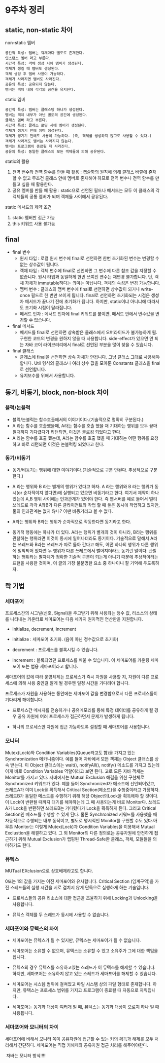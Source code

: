 # 9주차 정리

## static, non-static 차이

non-static 멤버

    공간적 특성: 멤버는 객체마다 별도로 존재한다.
    인스턴스 멤버 라고 부른다.
    시간적 특성: 객체 생성 시에 멤버가 생성된다.
    객체가 생길 때 멤버도 생성된다.
    객체 생성 후 멤버 사용이 가능하다.
    객체가 사라지면 멤버도 사라진다.
    공유의 특성: 공유되지 않는다.
    멤버는 객체 내에 각각의 공간을 유지한다.

static 멤버

    공간적 특성: 멤버는 클래스당 하나가 생성된다.
    멤버는 객체 내부가 아닌 별도의 공간에 생성된다.
    클래스 멤버 라고 부른다.
    시간적 특성: 클래스 로딩 시에 멤버가 생성된다.
    객체가 생기기 전에 이미 생성된다.
    객체가 생기기 전에도 사용이 가능하다. (즉, 객체를 생성하지 않고도 사용할 수 있다.)
    객체가 사라져도 멤버는 사라지지 않는다.
    멤버는 프로그램이 종료될 때 사라진다.
    공유의 특성: 동일한 클래스의 모든 객체들에 의해 공유된다.
 
 static의 활용
 1. 전역 변수와 전역 함수를 만들 때 활용 :
    캡슐화의 원칙에 의해 클래스 바깥에 존재할 수 없고 무조건 클래스 안에 멤버로 존재해야 하므로 전역 변수나 전역 함수를 만들고 싶을 때 활용한다.
 2. 공유 멤버를 만들 때 활용 : static으로 선언된 필드나 메서드는 모두 이 클래스의 각 객체들의 공통 멤버가 되며 객체들 사이에서 공유된다.

static 메서드의 제약 조건
1. static 멤버만 접근 가능
2. this 키워드 사용 불가능

## final

* final 변수
    * 원시 타입 : 로컬 원시 변수에 final로 선언하면 한번 초기화된 변수는 변경할 수 없는 상수값이 됩니다. 
    * 객체 타입 : 객체 변수에 final로 선언하면 그 변수에 다른 참조 값을 지정할 수 없습니다. 원시 타입과 동일하게 한번 쓰여진 변수는 재변경 불가합니다. 단, 객체 자체가 immutable하다는 의미는 아닙니다. 객체의 속성은 변경 가능합니다. 
    * 멤버 변수 : 클래스의 맴버 변수에 final로 선언하면 상수값이 되거나 write-once 필드로 한 번만 쓰이게 됩니다. final로 선언하면 초기화되는 시점은 생성자 메서드가 끝나기 전에 초기화가 됩니다. 하지만, static이냐 아니냐에 따라서도 초기화 시점이 달라집니다.
    * 메서드 인자 : 메서드 인자에 final 키워드를 붙이면, 메서드 안에서 변수값을 변경할 수 없습니다. 
* final 메서드
    * 메서드를 final로 선언하면 상속받은 클래스에서 오버라이드가 불가능하게 됨. 구현한 코드의 변경을 원하지 않을 때 사용합니다. side-effect가 있으면 안 되는 자바 코어 라이브러리에서 final로 선언된 부분을 많이 찾을 수 있습니다.
* final 클래스
    * 클래스에 final을 선언하면 상속 자체가 안됩니다. 그냥 클래스 그대로 사용해야 합니다. Util 형식의 클래스나 여러 상수 값을 모아둔 Constants 클래스을 final로 선언합니다.
    * 유지보수를 위해서 사용합니다. 

## 동기, 비동기, block, non-block 차이

### 블럭/논블럭 

- 블럭/논블럭는 함수호출에서의 이야기이다.(기술적으로 명확히 구분된다.) 
- A 라는 함수를 호출했을때, A라는 함수를 호출 했을 때 기대하는 행위를 모두 끝마칠때까지 기다렸다가 리턴되면, 이것은 블로킹 되었다고 한다.
- A 라는 함수를 호출 했는데, A라는 함수를 호출 했을 때 기대하는 어떤 행위를  요청 하고 바로 리턴되면 이것은 논블럭킹 되었다고 한다.

### 동기/비동기

- 동기/비동기는 행위에 대한 이야기이다.(기술적으로 구분 안된다. 추상적으로 구분한다.) 
- A 라는 행위와 B 라는 별개의 행위가 있다고 하자. A 라는 행위와 B 라는 행위가 동시(or 순차적이지 않다면)에 실행되고 있으면 비동기라고 한다. 여기서 제약이 하나 있는데 A,B 행위 사이에는 인과관계가 있어야 한다. 즉 웹서버를 예로 들어서 멀티쓰레드로 각각 A와B가 다른 클라이언트와 작업 할 때 둘은 동시에 작업하고 있지만, 둘의 인과관계는 없지 않나? 이땐 비동기라고 볼 수 없다. 

- A라는 행위와  B라는 행위가 순차적으로 작동한다면 동기라고 한다. 
- 동기적 행동에는 하나가 더 있다. A라는 행위가 별개의 것이 아니라, B라는 행위를 관찰하는 행위라면 이것이 동시에 일어나더라도 동기이다. 기술적으로 말해서 A라는 쓰레드와 B라는 쓰레드가 따로 돌아 간다고 해도, 어떤 하나의 행위가 다른 행위에 밀착되어 있다면 두 행위가 다른 쓰레드에서 벌어지더라도 동기란 말이다. 관찰하는 행위라는 말자체가 정확한 기술적 구분이 되는게 아니기 때문에 추상적이라는 표현을 사용한 것이며, 이 글의 가장 불분명한 요소 중 하나이니 잘 기억해 두도록하자. 

## 락 기법

### 세마포어
프로세스간의 시그널(신호, Signal)을 주고받기 위해 사용되는 정수 값, 리소스의 상태를 나타내는 카운터로 세마포어는 다음 세가지 원자적인 연산만을 지원합니다.

- initialize, decrement, increment

- initialize : 세마포어 초기화. (음이 아닌 정수값으로 초기화)

- decrement : 프로세스를 블록시킬 수 있습니다.

- increment : 블록되었던 프로세스를 깨울 수 있습니다. 이 세마포어를 카운팅 세마포어 또는 범용 세마포어라고 합니다.

세마포어의 값에 따라 운영체제는 프로세스가 즉시 자원을 사용할 지, 자원이 다른 프로세스에 의해 사용 중인걸 알게 될 경우엔 일정 시간을 기다려야 합니다.

프로세스가 자원을 사용하는 동안에는 세마포어 값을 변경함으로서 다른 프로세스들이 기다리게 해야합니다.

- 프로세스간 메시지를 전송하거나 공유메모리를 통해 특정 데이터를 공유하게 될 경우 공유 자원에 여러 프로세스가 접근하면서 문제가 발생하게 됩니다.

 + 하나의 프로세스만 자원에 접근 가능하도록 설정할 때 세마포어를 사용합니다.

### 모니터
Mutex(Lock)와 Condition Variables(Queue라고도 함)을 가지고 있는 Synchronization 메카니즘이다. 예를 들어 자바에서 모든 객체는 Object 클래스를 상속 받는다. 이 Object 클래스에는 wait(), notifyAll(), notify() 메소드를 가지고 있는데 이게 바로 Condition Variables 역할이라고 보면 된다. 고로 모든 자바 객체는 Monitor를 가지고 있다. 자바에서는 Mutual Exclusion 해결을 위한 구현체로 Synchronized 키워드가 있다. 예를 들어 Synchronized가 메소드에 선언되어있고, 쓰레드A가 이미 Lock을 획득해서 Critical Section(메소드)을 수행중이라고 가정하자. 쓰레드B가 동일한 메소드를 수행하기 위해 해당 Object의Lock을 획득해야 할 것이다. 이 Lock이 반환될 때까지 대기를 해야하는데 그 때 사용되는게 바로 Monitor다. 쓰레드A가 Lock을 반환하면 쓰레드B는 기다렸다가 Lock을 획득하게 된다. 그리고 Critical Section인 메소드를 수행할 수 있게 된다. 물론 Synchronized 키워드를 사용했을 때 자동적으로 수행되는 내부 동작이고, 별도로 명시적인 Monitor를 구현할 수도 있다.아무튼 Monitor는 이렇게 Mutex(Lock)과 Condition Variables을 이용해서 Mutual Exclustion을 해결하고 있다. 그 외 Monitor의 다른 정의로는 공유자원에 안전하게 접근하기 위해 Mutual Exclusion가 랩핑된 Thread-Safe한 클래스, 객체, 모듈들을 의미하기도 한다.


### 뮤텍스
MUTual EXclusion으로 상호배제라고도 합니다.

0또는 1의 값을 가지는 이진 세마포어와 유사합니다. Critical Section (임계구역)을 가진 스레드들의 실행 시간을 서로 겹치지 않게 단독으로 실행하게 하는 기술입니다.

- 프로세스들의 공유 리소스에 대한 접근을 조율하기 위해 Locking과 Unlocking을 사용합니다.

- 뮤텍스 객체를 두 스레드가 동시에 사용할 수 없습니다.

### 세마포어와 뮤텍스의 차이

- 세마포어는 뮤텍스가 될 수 있지만, 뮤텍스는 세마포어가 될 수 없습니다.

- 세마포어는 소유할 수 없으며, 뮤텍스는 소유할 수 있고 소유주가 그에 대한 책임을 집니다.

- 뮤텍스의 경우 뮤텍스를 소유하고있는 스레드가 이 뮤텍스를 해제할 수 있습니다. 하지만, 세마포어는 소유하지 않고 있는 스레드가 세마포어를 해제할 수 있습니다.

- 세마포어는 시스템 범위에 걸쳐있고 파일 시스템 상의 파일 형태로 존재합니다. 하지만, 뮤텍스는 프로세스 범위를 가지고 프로그램이 종료될 때 자동으로 지워집니다.

- 세마포어는 동기화 대상이 여러개 일 때, 뮤텍스는 동기화 대상이 오로지 하나 일 때 사용됩니다.

### 세마포어와 모니터의 차이

세마포어에 비해서 모니터 쪽이 공유자원에 접근할 수 있는 키의 획득과 해제를 모두 처리해서 간단하다. 세마포어는 직접 키해제와 공유자원 접근 처리를 해주어야한다.​

​ 자바는 모니터 방식!!!!


